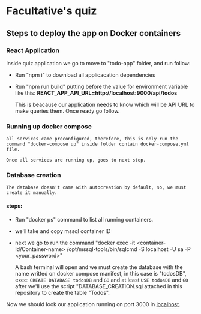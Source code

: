 # Facultative's quiz

## Steps to deploy the app on Docker containers

### React Application

Inside quiz application we go to move to "todo-app" folder, and run follow:

* Run "npm i" to download all applicacation dependencies 

* Run "npm run build" putting before the value for environment variable like this: **REACT_APP_API_URL=http://localhost:9000/api/todos**
    
    This is beacause our application needs to know which will be API URL to make queries them. Once ready go follow.

### Running up docker compose

    all services came preconfigured, therefore, this is only run the command "docker-compose up" inside folder contain docker-compose.yml file.

    Once all services are running up, goes to next step. 

### Database creation

    The database doesn't came with autocreation by default, so, we must create it manually.

#### steps:
* Run "docker ps" command to list all running containers. 

* we'll take and copy mssql container ID

* next we go to run the command "docker exec -it <container-Id/Container-name> /opt/mssql-tools/bin/sqlcmd -S localhost -U sa -P <your_password>"

    A bash terminal will open and we must create the database with the name writted on docker compose manifest, in this case is "todosDB", exec: `CREATE DATABASE todosDB` and `GO` and at least `USE todosDB` and `GO` after we'll use the script "DATABASE_CREATION.sql attached in this repository to create the table "Todos". 

Now we should look our application running on port 3000 in [localhost](http://localhost:3000). 

